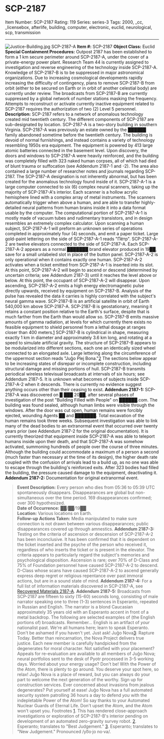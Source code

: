 # SCP-2187
Item Number: SCP-2187
Rating: 119
Series: series-3
Tags: 2000, _cc, _licensebox, afterlife, building, computer, electronic, euclid, neurological, scp, transmission

---

![Justice-Building.jpg](https://scp-wiki.wdfiles.com/local--files/scp-2187/Justice-Building.jpg)
SCP-2187-A
**Item #:** SCP-2187
**Object Class:** Euclid
**Special Containment Procedures:** Outpost 2187 has been established to form a 1 km secure perimeter around SCP-2187-A, under the cover of a private-energy power plant. Research Team 44 is currently assigned to investigation and reverse engineering of the technology inside SCP-2187-A.
Knowledge of SCP-2187-B is to be suppressed in major astronomical organizations. Due to increasing cosmological developments rapidly increasing the difficulty of contingency, plans to remove SCP-2187-B from orbit (either to be secured on Earth or in orbit of another celestial body) are currently under review. The broadcasts from SCP-2187-B are currently suppressed by a global network of number stations masking the frequency.
Attempts to reconstruct or activate currently inactive equipment related to SCP-2187 requires the authorization of two (2) Level 5 personnel.
**Description:** SCP-2187 refers to a network of anomalous technology created mid twentieth century. The different components of SCP-2187 are sub-designated by location.
SCP-2187-A is a two-story building in southern Virginia. SCP-2187-A was previously an estate owned by the ██████ family abandoned sometime before the twentieth century. The building is devoid of normal furnishings, and instead contains a variety of technology resembling 1950s era equipment. The equipment is powered by 413 large atomic batteries connected in the basement level. Upon discovery, the doors and windows to SCP-2187-A were heavily reinforced, and the building was completely filled with 323 naked human corpses, all of which had died of blunt trauma or suffocation (see Addendum 2187-1 and -2). The area also contained a large number of researcher notes and journals regarding SCP-2187. The SCP-2187-A designation is not inherently abnormal, but has been created for the anomalous technology found inside of it.
SCP-2187-A-1 is a large computer connected to six (6) complex neural scanners, taking up the majority of SCP-2187-A's interior. Each scanner is a hollow acrylic hemisphere lined with a complex array of metal instruments. The scanners automatically trigger when above a human, and are able to transfer highly-detailed neural patterns from human brains inside it into a data format usable by the computer. The computational portion of SCP-2187-A-1 is mostly made of vacuum tubes and rudimentary transistors, and in design resembles an extremely complex calculator. Upon scanning a human subject, SCP-2187-A-1 will preform an unknown series of operations completed in approximately four (4) seconds, and emit a paper ticket. Large gold-paint lettering on the side of SCP-2187-A-1 reads "Пётр".
SCP-2187-A-2 are twelve elevators connected to the side of SCP-2187-A. Each SCP-2187-A-2 appears as a normal ███████ brand elevator produced in 19██, save for a small unlabeled slot in place of the button panel. SCP-2187-A-2 is only operational when it contains exactly one human. SCP-2187-A-2 activates when a ticket emitted from SCP-2187-A-1 is inserted into its slot. At this point, SCP-2187-A-2 will begin to ascend or descend (determined by uncertain criteria; see Addendum 2187-3) until it reaches the level above or below. At this point, the occupant of SCP-2187-A-2 will disappear. Upon ascending, SCP-2187-A-2 emits a high energy electromagnetic pulse directly upwards, received by equipment on SCP-2187-B. Analysis of the pulse has revealed the data it carries is highly correlated with the subject's neural gamma wave.
SCP-2187-B is an artificial satellite in orbit of Earth 540,000 km above SCP-2187-A. SCP-2187-B is geostationary, meaning it retains a constant position relative to the Earth's surface, despite that is much farther from the Earth than would allow so. SCP-2187-B emits massive amounts of gamma radiation, at levels for which currently there exists no feasible equipment to shield personnel from a lethal dosage at ranges closer than 400 meters.[1](javascript:;) SCP-2187-B is cylindrical in shape, measuring exactly 1 km in diameter and approximately 3.6 km long, and rotating at a speed to simulate artificial gravity. The structure of SCP-2187-B appears to be modularized into different sections, each one an identically sized wheel connected to an elongated axle. Large lettering along the circumference of the uppermost section reads "Juĝo Plej Bona."[2](javascript:;) The sections below appear to be increasing states of disrepair or incomplete construction, including structural damage and missing portions of hull. SCP-2187-B transmits periodical wireless televisual broadcasts at intervals of six hours; see Addendum 2187-5.
It is unknown what becomes of subjects inside SCP-2187-A-2 when it descends. There is currently no evidence suggest anything occurs other than their ceasing to exist.
**Addendum 2187-1:** SCP-2187-A was discovered on █ ███ 20██, after several phases of investigation of the post "Building Filled with People" on ██████.com. The building was found sealed, although human limbs were visible through the windows. After the door was cut open, human remains were forcibly ejected, wounding Agents ██ and ███████. Total excavation of the human remains took three weeks.
Subsequent investigation was able to link many of the dead bodies to an extranormal event that occurred over twenty years prior (see Addendum 2187-2 for the original documentation). It is currently theorized that equipment inside SCP-2187-A was able to teleport humans inside upon their death, and that SCP-2187-A was somehow activated, summoning hundreds of people over the course of three minutes. Although the building could accommodate a maximum of a person a second (much faster than necessary at the time of its design), the higher death rate coupled with the confusion of arrivals lead to a build up, as no one was able to escape through the building's reinforced exits. After 323 bodies had filled the building, the pressure caused damage to the equipment, deactivating it.
**Addendum 2187-2:** Documentation for original extranormal event.
> **Event Description:** Every person who dies from 05:36 to 05:39 UTC spontaneously disappears. Disappearances are global but non-simultaneous over the time period. 169 disappearances confirmed; over 300 hypothesized.  
>  **Date of Occurrence:** ██/██/19██  
>  **Location:** Various locations on Earth.  
>  **Follow-up Actions Taken:** Media manipulated to make sure connection is not drawn between various disappearances; public disappearances covered up through amnestics.
**Addendum 2187-3:** Testing on the criteria of ascension or descension of SCP-2187-A-2 has been inconclusive. It has been confirmed that it is dependent on the ticket inserted and the psyche of the person who received it, regardless of who inserts the ticket or is present in the elevator. The criteria appears to particularly regard the subject's memories and psychological disposition. Ascension is rare; over 70% of D-Class and 75% of Foundation personnel have caused SCP-2187-A-2 to descend. D-Class whose scans have caused SCP-2187-A-2 to ascend generally express deep regret or religious repentance over past immoral actions, but are in a sound state of mind.
**Addendum 2187-4:** For a full list of information materials discovered in SCP-2187-A, see [Recovered Materials 2187-A](/recoveredmaterials2187-a).
**Addendum 2187-5:** Broadcasts from SCP-2187 are fifteen to sixty (15-60) seconds long, consisting of male narrator speaking one to three (1-3) sentences in Esperanto, repeated in Russian and English. The narrator is a blond Caucasian approximately 35 years old with an Esperanto accent in front of a metal backdrop. The following are selected examples of (the English portions of) broadcasts.
> Remember… English is an artifact of _your_ nationalist past. We're all humans here; learn to speak Esperanto. Don't be ashamed if you haven't yet. Just ask!
> Juĝo Nova[3](javascript:;): Rapture Today.
> Better than reincarnation, the Nova Project delivers true justice. Each new member is carefully handpicked from the degenerates for moral character. Not satisfied with your placement? Appeals for re-evaluation are available to all members of Juĝo Nova; neural portfolios sent to the desk of Pyotr processed in 3-5 working days.
> Worried about your energy usage? Don't be! With the Power of the Atom, there is plenty to go around. You deserve your spot here, so relax!
> Juĝo Nova is a place of reward, but you can always do your part to welcome the next generation of the worthy. Sign up for construction services.
> Ever concerned about invasions from jealous degenerates? Put yourself at ease! Juĝo Nova has a full automated security system patrolling 36 hours a day to defend _you_ with the indepletable Power of the Atom! So say thanks to your Automated Nuclear Guards of Eternal Life.
> Don't upset the Atom, and the Atom won't upset you.
Footnotes
[1](javascript:;). This has rendered close-approach investigations or exploration of SCP-2187-B's interior pending on development of an automated zero-gravity survey robot.
[2](javascript:;). Esperanto; translates to "Best Judgement."
[3](javascript:;). Esperanto; translates to "New Judgement." Pronounced /yo͞o·jo no·va/.